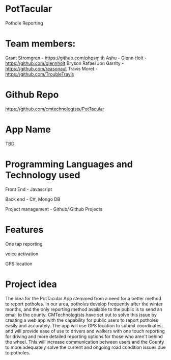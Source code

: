 # PotTacular
Pothole Reporting
# Team members: 
Grant Stromgren - https://github.com/phpsmith
Ashu  - 
Glenn Holt - https://github.com/glennholt
Bryson Rafael
Jon Garrity - https://github.com/reasonaut
Travis Moret - https://github.com/TroubleTravis


# Github Repo
https://github.com/cmtechnologists/PotTacular

# App Name
TBD

# Programming Languages and Technology used
Front End - Javascript

Back end - C#, Mongo DB

Project management - Github/ Github Projects



# Features
One tap reporting

voice activation

GPS location

# Project idea
The idea for the PotTacular App stemmed from a need for a better method to report potholes.
In our area, potholes develop frequently after the winter months, and the only reporting 
method available to the public is to send an email to the county. CMTechnologists have set 
out to solve this issue by creating a web app with the capability for public users to report
potholes easily and accurately. The app will use GPS location to submit coordinates, and 
will provide ease of use to drivers and walkers with one touch reporting for driving and 
more detailed reporting options for those who aren't behind the wheel. This will increase 
communication between users and the County to more adequately solve the current and ongoing 
road condition issues due to potholes. 










